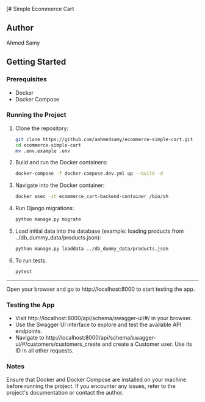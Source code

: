 [# Simple Ecommerce Cart

## Author
Ahmed Samy

## Getting Started

### Prerequisites
- Docker
- Docker Compose

### Running the Project
1. Clone the repository:
   ```bash
   git clone https://github.com/aahmedsamy/ecommerce-simple-cart.git
   cd ecommerce-simple-cart
   mv .env.example .env
2. Build and run the Docker containers:
   ```bash
   docker-compose -f docker-compose.dev.yml up --build -d
   
3. Navigate into the Docker container:
   ```bash
   docker exec -it ecommerce_cart-backend-container /bin/sh
4. Run Django migrations:
   ```bash
   python manage.py migrate
5. Load initial data into the database (example: loading products from ../db_dummy_data/products.json):
   ```bash
   python manage.py loaddata ../db_dummy_data/products.json
6. To run tests.
   ```bash
   pytest
----
Open your browser and go to http://localhost:8000 to start testing the app.

### Testing the App
- Visit http://localhost:8000/api/schema/swagger-ui/#/ in your browser. 
- Use the Swagger UI interface to explore and test the available API endpoints. 
- Navigate to http://localhost:8000/api/schema/swagger-ui/#/customers/customers_create and create a Customer user. Use its ID in all other requests.
### Notes
Ensure that Docker and Docker Compose are installed on your machine before running the project.
If you encounter any issues, refer to the project's documentation or contact the author.  